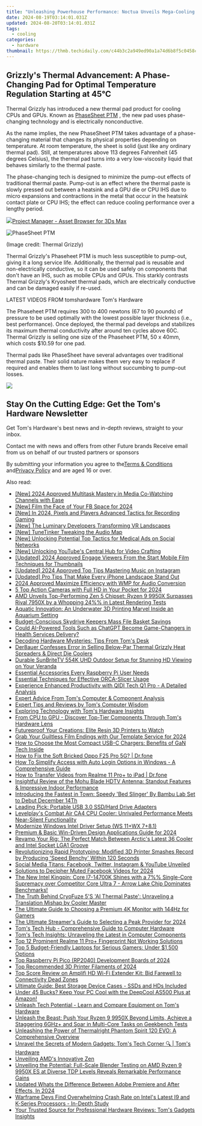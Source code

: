 ```yaml
---
title: "Unleashing Powerhouse Performance: Noctua Unveils Mega-Cooling Solution for NVIDIA's New Grace Hopper GPU"
date: 2024-08-19T03:14:01.031Z
updated: 2024-08-20T03:14:01.031Z
tags:
  - cooling
categories:
  - hardware
thumbnail: https://thmb.techidaily.com/c44b3c2a949ed90a1a74d6b8f5c0458cbf8a943f8d64ce0fc757b91844bd2888.jpg
---
```


## Grizzly's Thermal Advancement: A Phase-Changing Pad for Optimal Temperature Regulation Starting at 45°C

Thermal Grizzly has introduced a new thermal pad product for cooling CPUs and GPUs. Known as [PhaseSheet PTM](https://www.thermal-grizzly.com/en/phasesheet-ptm/s-tg-ps) , the new pad uses phase-changing technology and is electrically nonconductive.

 As the name implies, the new PhaseSheet PTM takes advantage of a phase-changing material that changes its physical properties depending on temperature. At room temperature, the sheet is solid (just like any ordinary thermal pad). Still, at temperatures above 113 degrees Fahrenheit (45 degrees Celsius), the thermal pad turns into a very low-viscosity liquid that behaves similarly to the thermal paste.

 The phase-changing tech is designed to minimize the pump-out effects of traditional thermal paste. Pump-out is an effect where the thermal paste is slowly pressed out between a heatsink and a GPU die or CPU IHS due to micro expansions and contractions in the metal that occur in the heatsink contact plate or CPU IHS; the effect can reduce cooling performance over a lengthy period.

<!-- affiliate ads begin -->
<a href="https://secure.2checkout.com/order/checkout.php?PRODS=4709458&QTY=1&AFFILIATE=108875&CART=1"><img src="https://3d-kstudio.com/wp-content/uploads/2014/02/Project-Manager-3D-Models-4-800x800.jpg" border="0">Project Manager - Asset Browser for 3Ds Max</a>
<!-- affiliate ads end -->
![PhaseSheet PTM](https://cdn.mos.cms.futurecdn.net/8ujLTDRmTKxw7aDttNWdGJ-320-80.jpg)

 (Image credit: Thermal Grizzly)

 Thermal Grizzly's Phaseheet PTM is much less susceptible to pump-out, giving it a long service life. Additionally, the thermal pad is reusable and non-electrically conductive, so it can be used safely on components that don't have an IHS, such as mobile CPUs and GPUs. This starkly contrasts Thermal Grizzly's Kryosheet thermal pads, which are electrically conductive and can be damaged easily if re-used.

 LATEST VIDEOS FROM tomshardware Tom's Hardware

 The Phaseheet PTM requires 300 to 400 newtons (67 to 90 pounds) of pressure to be used optimally with the lowest possible layer thickness (i.e., best performance). Once deployed, the thermal pad develops and stabilizes its maximum thermal conductivity after around ten cycles above 60C. Thermal Grizzly is selling one size of the Phaseheet PTM, 50 x 40mm, which costs $10.59 for one pad.

 Thermal pads like PhaseSheet have several advantages over traditional thermal paste. Their solid nature makes them very easy to replace if required and enables them to last long without succumbing to pump-out losses.

<!-- affiliate ads begin -->
<a href="https://estore.winxdvd.com/order/checkout.php?PRODS=12653853&QTY=1&AFFILIATE=108875&CART=1"><img src="https://secure.avangate.com/images/merchant/bcb41ccdc4363c6848a1d760f26c28a0/products/14_videoproc-converter-ai-box.png" border="0"></a>
<!-- affiliate ads end -->
## Stay On the Cutting Edge: Get the Tom's Hardware Newsletter

 Get Tom's Hardware's best news and in-depth reviews, straight to your inbox.

 Contact me with news and offers from other Future brands  Receive email from us on behalf of our trusted partners or sponsors

 By submitting your information you agree to the[Terms & Conditions](https://futureplc.com/terms-conditions/) and[Privacy Policy](https://futureplc.com/privacy-policy/) and are aged 16 or over.


<ins class="adsbygoogle"
     style="display:block"
     data-ad-format="autorelaxed"
     data-ad-client="ca-pub-7571918770474297"
     data-ad-slot="1223367746"></ins>



<ins class="adsbygoogle"
     style="display:block"
     data-ad-client="ca-pub-7571918770474297"
     data-ad-slot="8358498916"
     data-ad-format="auto"
     data-full-width-responsive="true"></ins>

<span class="atpl-alsoreadstyle">Also read:</span>
<div><ul>
<li><a href="https://youtube-blog.techidaily.com/024-approved-multitask-mastery-in-media-co-watching-channels-with-ease/"><u>[New] 2024 Approved  Multitask Mastery in Media  Co-Watching Channels with Ease</u></a></li>
<li><a href="https://facebook-video-content.techidaily.com/new-film-the-face-of-your-fb-space-for-2024/"><u>[New] Film the Face of Your FB Space for 2024</u></a></li>
<li><a href="https://screen-video-capture.techidaily.com/new-in-2024-pixels-and-players-advanced-tactics-for-recording-gaming/"><u>[New] In 2024, Pixels and Players  Advanced Tactics for Recording Gaming</u></a></li>
<li><a href="https://some-guidance.techidaily.com/new-the-luminary-developers-transforming-vr-landscapes/"><u>[New] The Luminary Developers Transforming VR Landscapes</u></a></li>
<li><a href="https://some-guidance.techidaily.com/new-tunetinker-tweaking-the-audio-map/"><u>[New] TuneTinker  Tweaking the Audio Map</u></a></li>
<li><a href="https://some-guidance.techidaily.com/new-unlocking-potential-top-tactics-for-medical-ads-on-social-networks/"><u>[New] Unlocking Potential  Top Tactics for Medical Ads on Social Networks</u></a></li>
<li><a href="https://facebook-video-footage.techidaily.com/new-unlocking-youtubes-central-hub-for-video-crafting/"><u>[New] Unlocking YouTube's Central Hub for Video Crafting</u></a></li>
<li><a href="https://facebook-video-footage.techidaily.com/updated-2024-approved-engage-viewers-from-the-start-mobile-film-techniques-for-thumbnails/"><u>[Updated] 2024 Approved  Engage Viewers From the Start  Mobile Film Techniques for Thumbnails</u></a></li>
<li><a href="https://instagram-video-recordings.techidaily.com/updated-2024-approved-top-tips-mastering-music-on-instagram/"><u>[Updated] 2024 Approved  Top Tips  Mastering Music on Instagram</u></a></li>
<li><a href="https://extra-support.techidaily.com/updated-pro-tips-that-make-every-iphone-landscape-stand-out/"><u>[Updated] Pro Tips That Make Every iPhone Landscape Stand Out</u></a></li>
<li><a href="https://extra-approaches.techidaily.com/2024-approved-maximize-efficiency-with-wmp-for-audio-conversion/"><u>2024 Approved  Maximize Efficiency with WMP for Audio Conversion</u></a></li>
<li><a href="https://article-posts.techidaily.com/5-top-action-cameras-with-full-hd-in-your-pocket-for-2024/"><u>5 Top Action Cameras with Full HD in Your Pocket for 2024</u></a></li>
<li><a href="https://hardware-tips.techidaily.com/amd-unveils-top-performing-zen-5-chipset-ryzen-9-9950x-surpasses-rival-7950x-by-a-whopping-24-in-latest-rendering-tests/"><u>AMD Unveils Top-Performing Zen 5 Chipset: Ryzen 9 9950X Surpasses Rival 7950X by a Whopping 24%% in Latest Rendering Tests</u></a></li>
<li><a href="https://hardware-tips.techidaily.com/aquatic-innovation-an-underwater-3d-printing-marvel-inside-an-aquarium-setting/"><u>Aquatic Innovation: An Underwater 3D Printing Marvel Inside an Aquarium Setting</u></a></li>
<li><a href="https://extra-resources.techidaily.com/budget-conscious-skydrive-keepers-mass-file-basket-savings/"><u>Budget-Conscious Skydrive Keepers  Mass File Basket Savings</u></a></li>
<li><a href="https://tech-haven.techidaily.com/could-ai-powered-tools-such-as-chatgpt-become-game-changers-in-health-services-delivery/"><u>Could AI-Powered Tools Such as ChatGPT Become Game-Changers in Health Services Delivery?</u></a></li>
<li><a href="https://hardware-tips.techidaily.com/decoding-hardware-mysteries-tips-from-toms-desk/"><u>Decoding Hardware Mysteries: Tips From Tom's Desk</u></a></li>
<li><a href="https://hardware-tips.techidaily.com/der8auer-confesses-error-in-selling-below-par-thermal-grizzly-heat-spreaders-and-direct-die-coolers/"><u>Der8auer Confesses Error in Selling Below-Par Thermal Grizzly Heat Spreaders & Direct Die Coolers</u></a></li>
<li><a href="https://buynow-reviews.techidaily.com/durable-sunbritetv-554k-uhd-outdoor-setup-for-stunning-hd-viewing-on-your-veranda/"><u>Durable SunBriteTV 554K UHD Outdoor Setup for Stunning HD Viewing on Your Veranda</u></a></li>
<li><a href="https://hardware-tips.techidaily.com/essential-accessories-every-raspberry-pi-user-needs/"><u>Essential Accessories Every Raspberry Pi User Needs</u></a></li>
<li><a href="https://hardware-tips.techidaily.com/essential-techniques-for-effective-orca-slicer-usage/"><u>Essential Techniques for Effective ORCA-Slicer Usage</u></a></li>
<li><a href="https://hardware-tips.techidaily.com/experience-enhanced-productivity-with-qidi-tech-q1-pro-a-detailed-analysis/"><u>Experience Enhanced Productivity with QIDI Tech Q1 Pro - A Detailed Analysis</u></a></li>
<li><a href="https://hardware-tips.techidaily.com/expert-advice-from-toms-computer-and-component-analysis/"><u>Expert Advice From Tom's Computer & Component Analysis</u></a></li>
<li><a href="https://hardware-tips.techidaily.com/expert-tips-and-reviews-by-toms-computer-wisdom/"><u>Expert Tips and Reviews by Tom's Computer Wisdom</u></a></li>
<li><a href="https://hardware-tips.techidaily.com/exploring-technology-with-toms-hardware-insights/"><u>Exploring Technology with Tom's Hardware Insights</u></a></li>
<li><a href="https://hardware-tips.techidaily.com/from-cpu-to-gpu-discover-top-tier-components-through-toms-hardware-lens/"><u>From CPU to GPU - Discover Top-Tier Components Through Tom's Hardware Lens</u></a></li>
<li><a href="https://hardware-tips.techidaily.com/futureproof-your-creations-elite-resin-3d-printers-to-watch/"><u>Futureproof Your Creations: Elite Resin 3D Printers to Watch</u></a></li>
<li><a href="https://some-techniques.techidaily.com/grab-your-guiltless-film-endings-with-our-template-service-for-2024/"><u>Grab Your Guiltless Film Endings with Our Template Service for 2024</u></a></li>
<li><a href="https://hardware-tips.techidaily.com/how-to-choose-the-most-compact-usb-c-chargers-benefits-of-gan-tech-inside/"><u>How to Choose the Most Compact USB-C Chargers: Benefits of GaN Tech Inside</u></a></li>
<li><a href="https://fix-guide.techidaily.com/how-to-fix-the-soft-bricked-oppo-f25-pro-5g-drfone-by-drfone-fix-android-problems-fix-android-problems/"><u>How to Fix the Soft Bricked Oppo F25 Pro 5G? | Dr.fone</u></a></li>
<li><a href="https://tech-recovery.techidaily.com/how-to-simplify-access-with-auto-login-options-in-windows-a-comprehensive-guide/"><u>How To Simplify Access with Auto Login Options in Windows - A Comprehensive Guide</u></a></li>
<li><a href="https://android-transfer.techidaily.com/how-to-transfer-videos-from-realme-11-proplus-to-ipad-drfone-by-drfone-transfer-from-android-transfer-from-android/"><u>How to Transfer Videos from Realme 11 Pro+ to iPad | Dr.fone</u></a></li>
<li><a href="https://buynow-reviews.techidaily.com/insightful-review-of-the-mohu-blade-hdtv-antenna-standout-features-and-impressive-indoor-performance/"><u>Insightful Review of the Mohu Blade HDTV Antenna: Standout Features & Impressive Indoor Performance</u></a></li>
<li><a href="https://hardware-tips.techidaily.com/introducing-the-fastest-in-town-speedy-bed-slinger-by-bambu-lab-set-to-debut-december-14th/"><u>Introducing the Fastest in Town: Speedy 'Bed Slinger' By Bambu Lab Set to Debut December 14Th</u></a></li>
<li><a href="https://hardware-tips.techidaily.com/leading-pick-portable-usb-30-ssdhard-drive-adapters/"><u>Leading Pick: Portable USB 3.0 SSD/Hard Drive Adapters</u></a></li>
<li><a href="https://hardware-tips.techidaily.com/levelplays-combat-air-ca4-cpu-cooler-unrivaled-performance-meets-near-silent-functionality/"><u>Levelplay's Combat Air CA4 CPU Cooler: Unrivaled Performance Meets Near-Silent Functionality</u></a></li>
<li><a href="https://driver-install.techidaily.com/modernize-windows-intel-driver-setup-ws-11pluswx-7plus81/"><u>Modernize Windows Intel Driver Setup (WS 11+WX 7+8.1)</u></a></li>
<li><a href="https://extra-approaches.techidaily.com/premium-and-basic-win-driven-design-applications-guide-for-2024/"><u>Premium & Basic Win-Driven Design Applications Guide for 2024</u></a></li>
<li><a href="https://hardware-tips.techidaily.com/1723175689342-revamp-your-rig-the-perfect-match-between-arctics-latest-36-cooler-and-intel-socket-lga1-groove/"><u>Revamp Your Rig: The Perfect Match Between Arctic's Latest 36 Cooler and Intel Socket LGA1 Groove</u></a></li>
<li><a href="https://hardware-tips.techidaily.com/revolutionizing-rapid-prototyping-modified-3d-printer-smashes-record-by-producing-speed-benchy-within-120-seconds/"><u>Revolutionizing Rapid Prototyping: Modified 3D Printer Smashes Record by Producing 'Speed Benchy' Within 120 Seconds</u></a></li>
<li><a href="https://win-forum.techidaily.com/social-media-titans-facebook-twitter-instagram-and-youtube-unveiled/"><u>Social Media Titans: Facebook, Twitter, Instagram & YouTube Unveiled</u></a></li>
<li><a href="https://facebook-videos.techidaily.com/solutions-to-decipher-muted-facebook-videos-for-2024/"><u>Solutions to Decipher Muted Facebook Videos for 2024</u></a></li>
<li><a href="https://hardware-tips.techidaily.com/the-new-intel-kingpin-core-i7-14700k-shines-with-a-7-single-core-supremacy-over-competitor-core-ultra-7-arrow-lake-chip-dominates-benchmarks/"><u>The New Intel Kingpin: Core I7-14700K Shines with a 7%% Single-Core Supremacy over Competitor Core Ultra 7 - Arrow Lake Chip Dominates Benchmarks!</u></a></li>
<li><a href="https://hardware-tips.techidaily.com/the-truth-behind-cryofuze-5s-ai-thermal-paste-unraveling-a-translation-mishap-by-cooler-master/"><u>The Truth Behind CryoFuze 5'S 'AI Thermal Paste': Unraveling a Translation Mishap by Cooler Master</u></a></li>
<li><a href="https://hardware-tips.techidaily.com/the-ultimate-guide-to-choosing-a-premium-4k-monitor-with-144hz-for-gamers/"><u>The Ultimate Guide to Choosing a Premium 4K Monitor with 144Hz for Gamers</u></a></li>
<li><a href="https://some-approaches.techidaily.com/the-ultimate-streamers-guide-to-selecting-a-peak-provider-for-2024/"><u>The Ultimate Streamer's Guide to Selecting a Peak Provider for 2024</u></a></li>
<li><a href="https://hardware-tips.techidaily.com/toms-tech-hub-comprehensive-guide-to-computer-hardware/"><u>Tom's Tech Hub - Comprehensive Guide to Computer Hardware</u></a></li>
<li><a href="https://hardware-tips.techidaily.com/toms-tech-insights-unraveling-the-latest-in-computer-components/"><u>Tom's Tech Insights: Unraveling the Latest in Computer Components</u></a></li>
<li><a href="https://easy-unlock-android.techidaily.com/top-12-prominent-realme-11-proplus-fingerprint-not-working-solutions-by-drfone-android/"><u>Top 12 Prominent Realme 11 Pro+ Fingerprint Not Working Solutions</u></a></li>
<li><a href="https://hardware-tips.techidaily.com/top-5-budget-friendly-laptops-for-serious-gamers-under-1500-options/"><u>Top 5 Budget-Friendly Laptops for Serious Gamers: Under $1,500 Options</u></a></li>
<li><a href="https://hardware-tips.techidaily.com/top-raspberry-pi-pico-rp2040-development-boards-of-2024/"><u>Top Raspberry Pi Pico (RP2040) Development Boards of 2024</u></a></li>
<li><a href="https://hardware-tips.techidaily.com/top-recommended-3d-printer-filaments-of-2024/"><u>Top Recommended 3D Printer Filaments of 2024</u></a></li>
<li><a href="https://hardware-tips.techidaily.com/top-score-review-on-amplifi-hd-wi-fi-extender-kit-bid-farewell-to-connectivity-dead-zones/"><u>Top Score Review on Amplifi HD Wi-Fi Extender Kit: Bid Farewell to Connectivity Dead Zones</u></a></li>
<li><a href="https://hardware-tips.techidaily.com/ultimate-guide-best-storage-device-cases-ssds-and-hds-included/"><u>Ultimate Guide: Best Storage Device Cases - SSDs and HDs Included</u></a></li>
<li><a href="https://hardware-tips.techidaily.com/1723175716542-under-45-bucks-keep-your-pc-cool-with-the-deepcool-as500-plus-at-amazon/"><u>Under 45 Bucks? Keep Your PC Cool with the DeepCool AS500 Plus at Amazon!</u></a></li>
<li><a href="https://hardware-tips.techidaily.com/1723262419149-unleash-tech-potential-learn-and-compare-equipment-on-toms-hardware/"><u>Unleash Tech Potential - Learn and Compare Equipment on Tom's Hardware</u></a></li>
<li><a href="https://hardware-tips.techidaily.com/unleash-the-beast-push-your-ryzen-9-9950x-beyond-limits-achieve-a-staggering-6ghzplus-and-soar-in-multi-core-tasks-on-geekbench-tests/"><u>Unleash the Beast: Push Your Ryzen 9 9950X Beyond Limits, Achieve a Staggering 6GHz+ and Soar in Multi-Core Tasks on Geekbench Tests</u></a></li>
<li><a href="https://hardware-tips.techidaily.com/unleashing-the-power-of-thermalright-phantom-spirit-120-evo-a-comprehensive-overview/"><u>Unleashing the Power of Thermalright Phantom Spirit 120 EVO: A Comprehensive Overview</u></a></li>
<li><a href="https://hardware-tips.techidaily.com/unravel-the-secrets-of-modern-gadgets-toms-tech-corner-toms-hardware/"><u>Unravel the Secrets of Modern Gadgets: Tom's Tech Corner 🔍 | Tom's Hardware</u></a></li>
<li><a href="https://hardware-tips.techidaily.com/unveiling-amds-innovative-zen/"><u>Unveiling AMD's Innovative Zen</u></a></li>
<li><a href="https://hardware-tips.techidaily.com/unveiling-the-potential-full-scale-blender-testing-on-amd-ryzen-9-9950x-es-at-diverse-tdp-levels-reveals-remarkable-performance-gains/"><u>Unveiling the Potential: Full-Scale Blender Testing on AMD Ryzen 9 9950X ES at Diverse TDP Levels Reveals Remarkable Performance Gains</u></a></li>
<li><a href="https://video-content-creator.techidaily.com/updated-whats-the-difference-between-adobe-premiere-and-after-effects-in-2024/"><u>Updated Whats the Difference Between Adobe Premiere and After Effects, In 2024</u></a></li>
<li><a href="https://hardware-tips.techidaily.com/warframe-devs-find-overwhelming-crash-rate-on-intels-latest-i9-and-k-series-processors-in-depth-study/"><u>Warframe Devs Find Overwhelming Crash Rate on Intel's Latest I9 and K-Series Processors - In-Depth Study</u></a></li>
<li><a href="https://hardware-tips.techidaily.com/your-trusted-source-for-professional-hardware-reviews-toms-gadgets-insights/"><u>Your Trusted Source for Professional Hardware Reviews: Tom's Gadgets Insights</u></a></li>
</ul></div>
